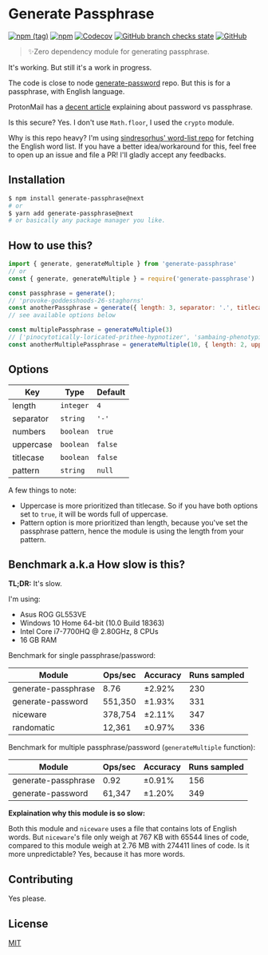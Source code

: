 # Generate Passphrase

[![npm (tag)](https://img.shields.io/npm/v/generate-passphrase/next?style=flat-square)](https://www.npmjs.com/package/generate-passphrase) [![npm](https://img.shields.io/npm/dm/generate-passphrase?style=flat-square)](https://www.npmjs.com/package/generate-passphrase) [![Codecov](https://img.shields.io/codecov/c/github/aldy505/generate-passphrase?style=flat-square)](https://codecov.io/gh/aldy505/generate-passphrase) [![GitHub branch checks state](https://img.shields.io/github/checks-status/aldy505/generate-passphrase/master?style=flat-square)](https://github.com/aldy505/generate-passphrase/actions) [![GitHub](https://img.shields.io/github/license/aldy505/generate-passphrase?style=flat-square)](https://github.com/aldy505/generate-passphrase/blob/master/LICENSE)

> ✨Zero dependency module for generating passphrase.

It's working. But still it's a work in progress.

The code is close to node [generate-password](https://github.com/brendanashworth/generate-password) repo. But this is for a passphrase, with English language.

ProtonMail has a [decent article](https://protonmail.com/blog/protonmail-com-blog-password-vs-passphrase/) explaining about password vs passphrase. 

Is this secure? Yes. I don't use `Math.floor`, I used the `crypto` module.

Why is this repo heavy? I'm using [sindresorhus' word-list repo](https://github.com/sindresorhus/word-list) for fetching the English word list. If you have a better idea/workaround for this, feel free to open up an issue and file a PR! I'll gladly accept any feedbacks.

## Installation
```bash
$ npm install generate-passphrase@next
# or
$ yarn add generate-passphrase@next
# or basically any package manager you like.
```

## How to use this? 

```js
import { generate, generateMultiple } from 'generate-passphrase'
// or
const { generate, generateMultiple } = require('generate-passphrase')

const passphrase = generate();
// 'provoke-goddesshoods-26-staghorns'
const anotherPassphrase = generate({ length: 3, separator: '.', titlecase: true }) 
// see available options below

const multiplePassphrase = generateMultiple(3)
// ['pinocytotically-loricated-prithee-hypnotizer', 'sambaing-phenotypically-singlesticks-239', ... ]
const anotherMultiplePassphrase = generateMultiple(10, { length: 2, uppercase: true, numbers: false })

```

## Options

| Key | Type | Default |
| --- | --- | --- |
| length | `integer` | `4` |
| separator | `string` | `'-'` |
| numbers | `boolean` | `true` |
| uppercase | `boolean` | `false` |
| titlecase | `boolean` | `false` |
| pattern | `string` | `null` |

A few things to note:
 * Uppercase is more prioritized than titlecase. So if you have both options set to `true`, it will be words full of uppercase.
 * Pattern option is more prioritized than length, because you've set the passphrase pattern, hence the module is using the length from your pattern.

## Benchmark a.k.a How slow is this?

**TL;DR:** It's slow.

I'm using:
* Asus ROG GL553VE
* Windows 10 Home 64-bit (10.0 Build 18363)
* Intel Core i7-7700HQ @ 2.80GHz, 8 CPUs
* 16 GB RAM

Benchmark for single passphrase/password:

| Module | Ops/sec | Accuracy | Runs sampled |
| --- | --- | --- | --- |
| generate-passphrase | 8.76 | ±2.92% | 230 |
| generate-password | 551,350 | ±1.93% | 331 |
| niceware | 378,754 | ±2.11% | 347 | 
| randomatic | 12,361 | ±0.97% | 336 |

Benchmark for multiple passphrase/password (`generateMultiple` function):

| Module | Ops/sec | Accuracy | Runs sampled |
| --- | --- | --- | --- |
| generate-passphrase | 0.92 | ±0.91% | 156 |
| generate-password | 61,347 | ±1.20% | 349 |

**Explaination why this module is so slow:**

Both this module and `niceware` uses a file that contains lots of English words. But `niceware`'s file only weigh at 767 KB with 65544 lines of code, compared to this module weigh at 2.76 MB with 274411 lines of code. Is it more unpredictable? Yes, because it has more words.

## Contributing

Yes please.

## License

[MIT](https://github.com/aldy505/generate-passphrase/blob/master/LICENSE)
